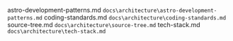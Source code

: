 astro-development-patterns.md `docs\architecture\astro-development-patterns.md`
coding-standards.md `docs\architecture\coding-standards.md`
source-tree.md `docs\architecture\source-tree.md`
tech-stack.md `docs\architecture\tech-stack.md`